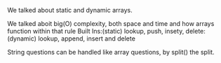 We talked about static and dynamic arrays.

We talked aboit big(O) complexity, both space and time and how arrays function within that rule
Built Ins:(static) lookup, push, insety, delete: (dynamic) lookup, append, insert and delete

String questions can be handled like array questions, by split() the split.